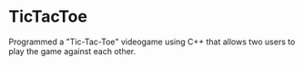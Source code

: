 TicTacToe
=========

Programmed a "Tic-Tac-Toe" videogame using C++ that allows two users to play the game against each other.
